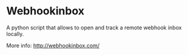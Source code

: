 # Webhookinbox

A python script that allows to open and track a remote webhook inbox locally.

More info: http://webhookinbox.com/